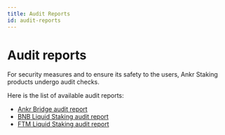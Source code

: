 ```yaml
---
title: Audit Reports
id: audit-reports
---
```


# Audit reports

For security measures and to ensure its safety to the users, Ankr Staking products undergo audit checks.

Here is the list of available audit reports:
* [Ankr Bridge audit report](https://assets.ankr.com/earn/ankr_bridge_security_audit.pdf)
* [BNB Liquid Staking audit report](http://assets.ankr.com/earn/smart_contract_security_audit_bnb.pdf)
* [FTM Liquid Staking audit report](http://assets.ankr.com/earn/smart_contract_security_audit_ftm.pdf)
